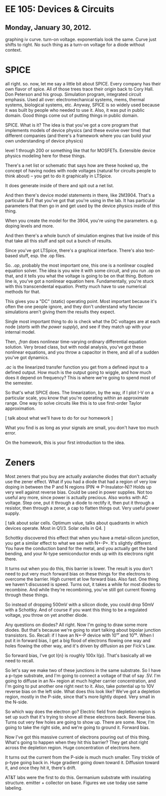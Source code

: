 EE 105: Devices & Circuits
==========================
Monday, January 30, 2012.
-------------------------

graphing iv curve. turn-on voltage. exponentials look the same. Curve
just shifts to right. No such thing as a turn-on voltage for a diode
without context.

SPICE
=====
all right. so. now, let me say a little bit about SPICE. Every company
has their own flavor of spice. All of those trees trace their origin
back to Cory Hall. Don Peterson and his group. Simulation program,
integrated circuit emphasis. Used all over: electromechanical systems,
mems, thermal systems, biological systems, etc. Anyway, SPICE is so
widely used because it was built by people who needed to use it. Also,
it was put in public domain. Good things come out of putting things in
public domain.

SPICE. What is it? The idea is that you've got a core program that
implements models of device physics (and these evolve over time) that
different companies (and there's a framework where you can build your
own understanding of device physics) 

level 1 through 200 or something like that for MOSFETs. Extensible
device physics modeling here for these things.

There's a net list or schematic that says how are these hooked up, the
concept of having nodes with node voltages (natural for circuits
people to think about) – you get to do it graphically in LTSpice.

It does generate inside of there and spit out a net list.

And then there's device model statements in there, like 2M3904. That's
a particular BJT that you've got that you're using in the lab. It has
particular parameters that then go in and get used by the device
physics inside of this thing.

When you create the model for the 3904, you're using the
parameters. e.g. doping levels and more.

And then there's a whole bunch of simulation engines that live inside
of this that take all this stuff and spit out a bunch of results.

Since you've got LTSpice, there's a graphical interface. There's also
text-based stuff, esp. the .op files.

So. *.op*, probably the most important one, this one is a nonlinear
coupled equation solver. The idea is you wire it with some circuit,
and you run .op on that, and it tells you what the voltage is going to
be on that thing. Bottom line is, you've got a nonlinear equation
here. Fundamentally, you're stuck with this transcendental
equation. Pretty much have to use numerical methods for that.

This gives you a "DC" (static) operating point. Most important because
it's often the one people ignore, and they don't understand why
fancier simulations aren't giving them the results they expect.

Single most important thing to do is check what the DC voltages are at
each node (_starts with the power supply_), and see if they match up
with your internal model.

Then, *.fran* does nonlinear time-varying ordinary differential equation
solution. Very broad class, but with nodal analysis, you've got these
nonlinear equations, and you throw a capacitor in there, and all of a
sudden you've got dynamics.

*.ac* is the linearized transfer function you get from a defined input
to a defined output. How much is the output going to wiggle, and how
much does it depend on frequency? This is where we're going to spend
most of the semester.

So that's what SPICE does. The linearization, by the way, if I plot I-V
on a particular scale, you know that you're operating within an
approximate range. One way to solve circuits like this is to use
first-order Taylor approximation.

[ talk about what we'll have to do for our homework ]

What you find is as long as your signals are small, you don't have too
much error.

On the homework, this is your first introduction to the idea.

Zeners
======

Most zeners that you buy are actually avalanche diodes that don't
actually use the zener effect. What if you had a diode that had a
region of very low doping in between the P and N regions (PIN ⇒
P-Insulator-N)? Holds up very well against reverse bias. Could be used
in power supplies. Not too useful any more, since power is actually
precious. Also works with AC voltage. Step one, put it through a diode
to rectify it, then put it through a resistor, then through a zener, a
cap to flatten things out. Very useful power supply.

[ talk about solar cells. Optimum value, talks about quadrants in which
  devices operate. Most in Q1/3. Solar cells in Q4. ]

Schottky discovered this effect that when you have a metal-silicon
junction, you get a similar effect to what we see with N+-P+. It's
slightly different. You have the conduction band for the metal, and
you actually get the band bending, and your N-type semiconductor ends
up with its electrons right there.

It turns out when you do this, this barrier is lower. The result is
you don't need to put very much forward bias on these things for the
electrons to overcome the barrier. High current at low forward
bias. Also fast. One thing we haven't discussed is speed. Turns out,
it takes a while for most diodes to recombine. And while they're
recombining, you've still got current flowing through these things.

So instead of dropping 500mV with a silicon diode, you could drop 50mV
with a Schottky. And of course if you want this thing to be a
regulated voltage, you throw on yet another diode.

Any questions on diodes? All right. Now I'm going to draw some more
diodes. But that's because we're going to start talking about bipolar
junction transistors. So. Recall: if I have an N+-P device with 10¹⁷
and 10¹⁵. When I put it in forward bias, I get a big flood of
electrons flowing one way and holes flowing the other way, and it's
driven by diffusion as per Fick's Law.

So forward bias, I've got I{n} is roughly 100x I{p}. That's basically
all we need to recall.

So let's say we make two of these junctions in the same substrate. So
I have a p-type substrate, and I'm going to connect a voltage of that
of say .5V. I'm going to diffuse in an N+ region at much higher
carrier concentration, and I'm going to put another one right next to
it. Also, take potential up to 10V reverse bias on the left side. What
does this look like? We've got a depletion region, mostly in the
P-side, since that's more lightly doped. Very small in the N-side.

So which way does the electron go? Electric field from depletion
region is set up such that it's trying to shove all these electrons
back. Reverse bias. Turns out very few holes are going to show
up. There are some. Now, I'm going to take the right side, and
we're going to ground it. Forward bias.

Now I've got this massive current of electrons pouring out of this
thing. What's going to happen when they hit this barrier? They get
shot right across the depletion region. Huge concentration of
electrons here.

It turns out the current from the P-side is much much smaller. Tiny
trickle of p-type going back in. Huge gradient going down toward
it. Diffusion toward it, and once they hit it, there's drift.

AT&T labs were the first to do this. Germanium substrate with
insulating structure. emitter + collector on base. Figures we use
today use same labeling.
